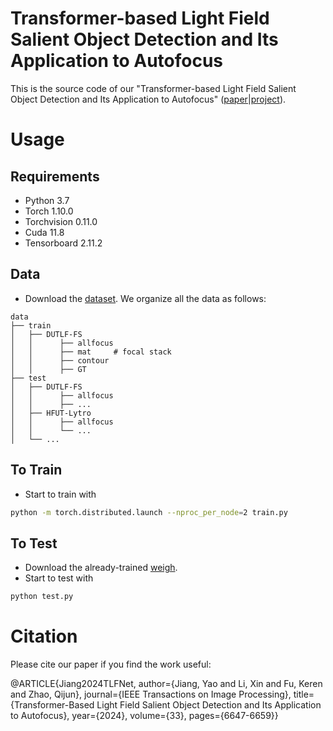 # Transformer-based Light Field Salient Object Detection and Its Application to Autofocus

This is the source code of our "Transformer-based Light Field Salient Object Detection and Its Application to Autofocus" ([paper](https://ieeexplore.ieee.org/abstract/document/10759590)|[project](https://github.com/jiangyao-scu/TLFNet)).


# Usage
## Requirements
* Python 3.7 <br>
* Torch 1.10.0 <br>
* Torchvision 0.11.0 <br>
* Cuda 11.8 <br>
* Tensorboard 2.11.2

## Data
* Download the [dataset](https://github.com/kerenfu/LFSOD-Survey). We organize all the data as follows:
```
data
├── train
│   ├── DUTLF-FS 
│   │      ├── allfocus
│   │      ├── mat     # focal stack
│   │      ├── contour
│   │      ├── GT
├── test
│   ├── DUTLF-FS
│   │      ├── allfocus
│   │      ├── ...
│   ├── HFUT-Lytro
│   │      ├── allfocus
│   │      └── ...
│   └── ...
```

## To Train
* Start to train with
```sh
python -m torch.distributed.launch --nproc_per_node=2 train.py 
```

## To Test
* Download the already-trained [weigh]().
* Start to test with
```sh
python test.py  
```


# Citation
Please cite our paper if you find the work useful: 

  @ARTICLE{Jiang2024TLFNet,
  author={Jiang, Yao and Li, Xin and Fu, Keren and Zhao, Qijun},
  journal={IEEE Transactions on Image Processing}, 
  title={Transformer-Based Light Field Salient Object Detection and Its Application to Autofocus}, 
  year={2024},
  volume={33},
  pages={6647-6659}}
